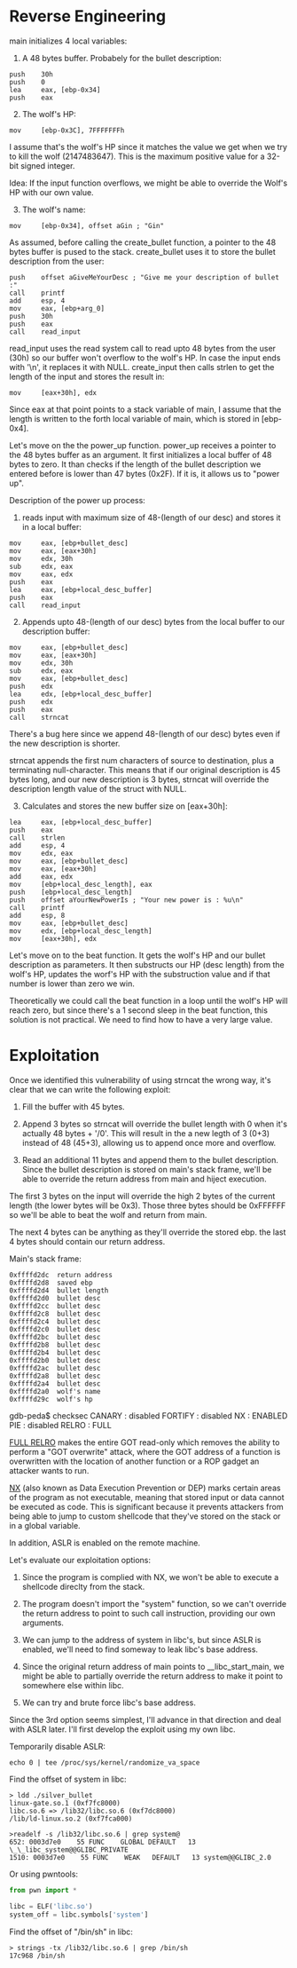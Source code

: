 Reverse Engineering
===================
main initializes 4 local variables:

1. A 48 bytes buffer. Probabely for the bullet description:
```assembly
push    30h
push    0
lea     eax, [ebp-0x34]
push    eax
```

2. The wolf's HP:
```assembly
mov     [ebp-0x3C], 7FFFFFFFh
```

I assume that's the wolf's HP since it matches the value we get when we try to kill the wolf (2147483647). This is the maximum positive value for a 32-bit signed integer.

Idea: If the input function overflows, we might be able to override
the Wolf's HP with our own value.

3. The wolf's name:
```assembly
mov     [ebp-0x34], offset aGin ; "Gin"
```

As assumed, before calling the create_bullet function, a pointer
to the 48 bytes buffer is pused to the stack. create_bullet uses
it to store the bullet description from the user:

```assembly
push    offset aGiveMeYourDesc ; "Give me your description of bullet :"
call    printf
add     esp, 4
mov     eax, [ebp+arg_0]
push    30h
push    eax
call    read_input
```

read_input uses the read system call to read upto 48 bytes from the user (30h) so our buffer won't overflow to the wolf's HP. In case the input ends with '\n', it replaces it with NULL. create_input then calls strlen to get the length of the input and stores the result in:
```assembly
mov     [eax+30h], edx
```

Since eax at that point points to a stack variable of main,
I assume that the length is written to the forth local variable of
main, which is stored in [ebp-0x4].

Let's move on the the power_up function.
power_up receives a pointer to the 48 bytes buffer as an argument.
It first initializes a local buffer of 48 bytes to zero.
It than checks if the length of the bullet description we entered
before is lower than 47 bytes (0x2F). If it is, it allows us to "power up".

Description of the power up process:

1. reads input with maximum size of 48-(length of our desc)
and stores it in a local buffer:

```assembly
mov     eax, [ebp+bullet_desc]
mov     eax, [eax+30h]
mov     edx, 30h
sub     edx, eax
mov     eax, edx
push    eax
lea     eax, [ebp+local_desc_buffer]
push    eax
call    read_input
```

2. Appends upto 48-(length of our desc) bytes from the local
buffer to our description buffer: 
```assembly
mov     eax, [ebp+bullet_desc]
mov     eax, [eax+30h]
mov     edx, 30h
sub     edx, eax
mov     eax, [ebp+bullet_desc]
push    edx
lea     edx, [ebp+local_desc_buffer]
push    edx
push    eax
call    strncat
```

There's a bug here since we append 48-(length of our desc) bytes even
if the new description is shorter.

strncat appends the first num characters of source to destination, plus
a terminating null-character. This means that if our original description
is 45 bytes long, and our new description is 3 bytes, strncat will override
the description length value of the struct with NULL.

3. Calculates and stores the new buffer size on [eax+30h]:

```assembly
lea     eax, [ebp+local_desc_buffer]
push    eax
call    strlen
add     esp, 4
mov     edx, eax
mov     eax, [ebp+bullet_desc]
mov     eax, [eax+30h]
add     eax, edx
mov     [ebp+local_desc_length], eax
push    [ebp+local_desc_length]
push    offset aYourNewPowerIs ; "Your new power is : %u\n"
call    printf
add     esp, 8
mov     eax, [ebp+bullet_desc]
mov     edx, [ebp+local_desc_length]
mov     [eax+30h], edx
```

Let's move on to the beat function.
It gets the wolf's HP and our bullet description as parameters.
It then substructs our HP (desc length) from the wolf's HP, updates the worf's
HP with the substruction value and if that number is lower than zero we win.

Theoretically we could call the beat function in a loop until the wolf's HP
will reach zero, but since there's a 1 second sleep in the beat function,
this solution is not practical. We need to find how to have a very large value.

Exploitation
============
Once we identified this vulnerability of using strncat the wrong way,
it's clear that we can write the following exploit:

1. Fill the buffer with 45 bytes.

2. Append 3 bytes so strncat will override the bullet length with 0
when it's actually 48 bytes + '/0'. This will result in the a new legth of 3
(0+3) instead of 48 (45+3), allowing us to append once more and overflow.

3. Read an additional 11 bytes and append them to the bullet description.
Since the bullet description is stored on main's stack frame,
we'll be able to override the return address from main and hiject execution.

The first 3 bytes on the input will override the high 2 bytes of the current
length (the lower bytes will be 0x3). Those three bytes should be 0xFFFFFF
so we'll be able to beat the wolf and return from main.

The next 4 bytes can be anything as they'll override the stored ebp.
the last 4 bytes should contain our return address.

Main's stack frame:
```
0xffffd2dc	return address
0xffffd2d8	saved ebp
0xffffd2d4	bullet length
0xffffd2d0	bullet desc
0xffffd2cc	bullet desc
0xffffd2c8	bullet desc
0xffffd2c4	bullet desc
0xffffd2c0	bullet desc
0xffffd2bc	bullet desc
0xffffd2b8	bullet desc
0xffffd2b4	bullet desc
0xffffd2b0	bullet desc
0xffffd2ac	bullet desc
0xffffd2a8	bullet desc
0xffffd2a4	bullet desc
0xffffd2a0	wolf's name
0xffffd29c	wolf's hp
```

gdb-peda$ checksec
CANARY    : disabled
FORTIFY   : disabled
NX        : ENABLED
PIE       : disabled
RELRO     : FULL

[FULL RELRO](https://ctf101.org/binary-exploitation/relocation-read-only/)
makes the entire GOT read-only which removes the ability to perform
a "GOT overwrite" attack, where the GOT address of a function is overwritten
with the location of another function or a ROP gadget an attacker wants to run.

[NX](https://ctf101.org/binary-exploitation/no-execute/)
(also known as Data Execution Prevention or DEP)
marks certain areas of the program as not executable, meaning that stored input
or data cannot be executed as code. This is significant because it prevents
attackers from being able to jump to custom shellcode that they've stored on
the stack or in a global variable.

In addition, ASLR is enabled on the remote machine.

Let's evaluate our exploitation options:

1. Since the program is complied with NX, we won't be able to execute a shellcode
direclty from the stack.

2. The program doesn't import the "system" function, so we can't override the return address to point to such call instruction, providing our own arguments.

3. We can jump to the address of system in libc's, but since ASLR is enabled, we'll need to find someway to leak libc's base address.

4. Since the original return address of main points to \_\_libc_start_main, we might be able to partially override the return address to make it point to somewhere else within libc.

5. We can try and brute force libc's base address.

Since the 3rd option seems simplest, I'll advance in that direction and
deal with ASLR later. I'll first develop the exploit using my own libc.

Temporarily disable ASLR:
```
echo 0 | tee /proc/sys/kernel/randomize_va_space
```

Find the offset of system in libc:
```
> ldd ./silver_bullet
linux-gate.so.1 (0xf7fc8000)
libc.so.6 => /lib32/libc.so.6 (0xf7dc8000)
/lib/ld-linux.so.2 (0xf7fca000)

>readelf -s /lib32/libc.so.6 | grep system@
652: 0003d7e0    55 FUNC    GLOBAL DEFAULT   13 \_\_libc_system@@GLIBC_PRIVATE
1510: 0003d7e0    55 FUNC    WEAK   DEFAULT   13 system@@GLIBC_2.0
```

Or using pwntools:
```python
from pwn import *

libc = ELF('libc.so')
system_off = libc.symbols['system']
```

Find the offset of "/bin/sh" in libc:
```
> strings -tx /lib32/libc.so.6 | grep /bin/sh
17c968 /bin/sh
```